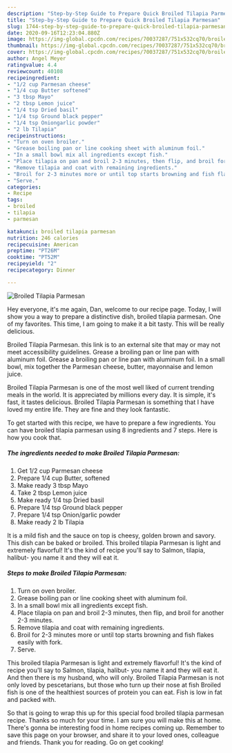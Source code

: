 ```yaml
---
description: "Step-by-Step Guide to Prepare Quick Broiled Tilapia Parmesan"
title: "Step-by-Step Guide to Prepare Quick Broiled Tilapia Parmesan"
slug: 1744-step-by-step-guide-to-prepare-quick-broiled-tilapia-parmesan
date: 2020-09-16T12:23:04.880Z
image: https://img-global.cpcdn.com/recipes/70037287/751x532cq70/broiled-tilapia-parmesan-recipe-main-photo.jpg
thumbnail: https://img-global.cpcdn.com/recipes/70037287/751x532cq70/broiled-tilapia-parmesan-recipe-main-photo.jpg
cover: https://img-global.cpcdn.com/recipes/70037287/751x532cq70/broiled-tilapia-parmesan-recipe-main-photo.jpg
author: Angel Meyer
ratingvalue: 4.4
reviewcount: 40108
recipeingredient:
- "1/2 cup Parmesan cheese"
- "1/4 cup Butter softened"
- "3 tbsp Mayo"
- "2 tbsp Lemon juice"
- "1/4 tsp Dried basil"
- "1/4 tsp Ground black pepper"
- "1/4 tsp Oniongarlic powder"
- "2 lb Tilapia"
recipeinstructions:
- "Turn on oven broiler."
- "Grease boiling pan or line cooking sheet with aluminum foil."
- "In a small bowl mix all ingredients except fish."
- "Place tilapia on pan and broil 2-3 minutes, then flip, and broil for another 2-3 minutes."
- "Remove tilapia and coat with remaining ingredients."
- "Broil for 2-3 minutes more or until top starts browning and fish flakes easily with fork."
- "Serve."
categories:
- Recipe
tags:
- broiled
- tilapia
- parmesan

katakunci: broiled tilapia parmesan 
nutrition: 246 calories
recipecuisine: American
preptime: "PT26M"
cooktime: "PT52M"
recipeyield: "2"
recipecategory: Dinner

---
```



![Broiled Tilapia Parmesan](https://img-global.cpcdn.com/recipes/70037287/751x532cq70/broiled-tilapia-parmesan-recipe-main-photo.jpg)

Hey everyone, it's me again, Dan, welcome to our recipe page. Today, I will show you a way to prepare a distinctive dish, broiled tilapia parmesan. One of my favorites. This time, I am going to make it a bit tasty. This will be really delicious.

Broiled Tilapia Parmesan. this link is to an external site that may or may not meet accessibility guidelines. Grease a broiling pan or line pan with aluminum foil. Grease a broiling pan or line pan with aluminum foil. In a small bowl, mix together the Parmesan cheese, butter, mayonnaise and lemon juice.

Broiled Tilapia Parmesan is one of the most well liked of current trending meals in the world. It is appreciated by millions every day. It is simple, it's fast, it tastes delicious. Broiled Tilapia Parmesan is something that I have loved my entire life. They are fine and they look fantastic.


To get started with this recipe, we have to prepare a few ingredients. You can have broiled tilapia parmesan using 8 ingredients and 7 steps. Here is how you cook that.

<!--inarticleads1-->

##### The ingredients needed to make Broiled Tilapia Parmesan:

1. Get 1/2 cup Parmesan cheese
1. Prepare 1/4 cup Butter, softened
1. Make ready 3 tbsp Mayo
1. Take 2 tbsp Lemon juice
1. Make ready 1/4 tsp Dried basil
1. Prepare 1/4 tsp Ground black pepper
1. Prepare 1/4 tsp Onion/garlic powder
1. Make ready 2 lb Tilapia


It is a mild fish and the sauce on top is cheesy, golden brown and savory. This dish can be baked or broiled. This broiled tilapia Parmesan is light and extremely flavorful! It&#39;s the kind of recipe you&#39;ll say to Salmon, tilapia, halibut- you name it and they will eat it. 

<!--inarticleads2-->

##### Steps to make Broiled Tilapia Parmesan:

1. Turn on oven broiler.
1. Grease boiling pan or line cooking sheet with aluminum foil.
1. In a small bowl mix all ingredients except fish.
1. Place tilapia on pan and broil 2-3 minutes, then flip, and broil for another 2-3 minutes.
1. Remove tilapia and coat with remaining ingredients.
1. Broil for 2-3 minutes more or until top starts browning and fish flakes easily with fork.
1. Serve.


This broiled tilapia Parmesan is light and extremely flavorful! It&#39;s the kind of recipe you&#39;ll say to Salmon, tilapia, halibut- you name it and they will eat it. And then there is my husband, who will only. Broiled Tilapia Parmesan is not only loved by pescetarians, but those who turn up their nose at fish Broiled fish is one of the healthiest sources of protein you can eat. Fish is low in fat and packed with. 

So that is going to wrap this up for this special food broiled tilapia parmesan recipe. Thanks so much for your time. I am sure you will make this at home. There's gonna be interesting food in home recipes coming up. Remember to save this page on your browser, and share it to your loved ones, colleague and friends. Thank you for reading. Go on get cooking!
